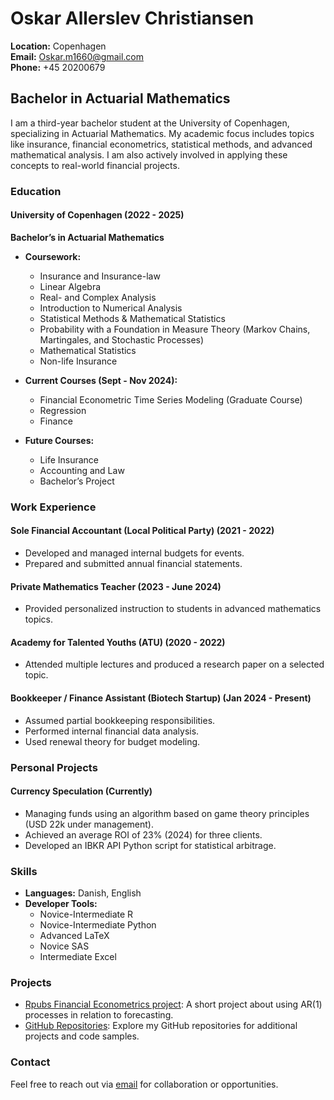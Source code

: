 # Oskar Allerslev Christiansen

**Location:** Copenhagen  
**Email:** [Oskar.m1660@gmail.com](mailto:Oskar.m1660@gmail.com)  
**Phone:** +45 20200679  

## Bachelor in Actuarial Mathematics

I am a third-year bachelor student at the University of Copenhagen, specializing in Actuarial Mathematics. My academic focus includes topics like insurance, financial econometrics, statistical methods, and advanced mathematical analysis. I am also actively involved in applying these concepts to real-world financial projects.

### Education

#### University of Copenhagen (2022 - 2025)
**Bachelor’s in Actuarial Mathematics**  
- **Coursework:**
  - Insurance and Insurance-law
  - Linear Algebra
  - Real- and Complex Analysis
  - Introduction to Numerical Analysis
  - Statistical Methods & Mathematical Statistics
  - Probability with a Foundation in Measure Theory (Markov Chains, Martingales, and Stochastic Processes)
  - Mathematical Statistics
  - Non-life Insurance

- **Current Courses (Sept - Nov 2024):**
  - Financial Econometric Time Series Modeling (Graduate Course)
  - Regression
  - Finance

- **Future Courses:**
  - Life Insurance
  - Accounting and Law
  - Bachelor’s Project

### Work Experience

#### Sole Financial Accountant (Local Political Party) (2021 - 2022)
- Developed and managed internal budgets for events.
- Prepared and submitted annual financial statements.

#### Private Mathematics Teacher (2023 - June 2024)
- Provided personalized instruction to students in advanced mathematics topics.

#### Academy for Talented Youths (ATU) (2020 - 2022)
- Attended multiple lectures and produced a research paper on a selected topic.

#### Bookkeeper / Finance Assistant (Biotech Startup) (Jan 2024 - Present)
- Assumed partial bookkeeping responsibilities.
- Performed internal financial data analysis.
- Used renewal theory for budget modeling.

### Personal Projects

#### Currency Speculation (Currently)
- Managing funds using an algorithm based on game theory principles (USD 22k under management).
- Achieved an average ROI of 23% (2024) for three clients.
- Developed an IBKR API Python script for statistical arbitrage.

### Skills

- **Languages:** Danish, English
- **Developer Tools:**
  - Novice-Intermediate R
  - Novice-Intermediate Python
  - Advanced LaTeX
  - Novice SAS
  - Intermediate Excel

### Projects

- [Rpubs Financial Econometrics project](https://rpubs.com/OskarAllerslev/1223102): A short project about using AR(1) processes in relation to forecasting.
- [GitHub Repositories](https://github.com/yourusername): Explore my GitHub repositories for additional projects and code samples.

### Contact

Feel free to reach out via [email](mailto:Oskar.m1660@gmail.com)  for collaboration or opportunities.
